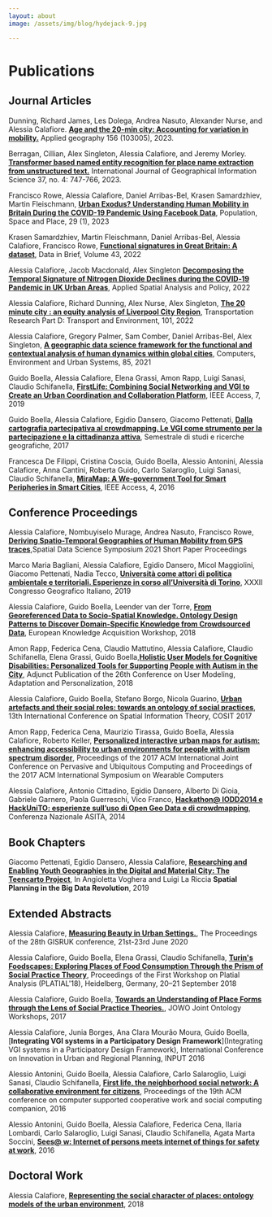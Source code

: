 ```yaml
---
layout: about
image: /assets/img/blog/hydejack-9.jpg

---
```

# Publications

## Journal Articles

Dunning, Richard James, Les Dolega, Andrea Nasuto, Alexander Nurse, and Alessia Calafiore. [**Age and the 20-min city: Accounting for variation in mobility.**](https://www.sciencedirect.com/science/article/pii/S0143622823001364) Applied geography 156 (103005), 2023.

Berragan, Cillian, Alex Singleton, Alessia Calafiore, and Jeremy Morley. [**Transformer based named entity recognition for place name extraction from unstructured text.**](https://www.tandfonline.com/doi/full/10.1080/13658816.2022.2133125) International Journal of Geographical Information Science 37, no. 4: 747-766, 2023.

Francisco Rowe, Alessia Calafiore, Daniel Arribas-Bel, Krasen Samardzhiev, Martin Fleischmann, [**Urban Exodus? Understanding Human Mobility in Britain During the COVID-19 Pandemic Using Facebook Data**](https://onlinelibrary.wiley.com/doi/pdf/10.1002/psp.2637), Population, Space and Place, 29 (1), 2023
 
Krasen Samardzhiev, Martin Fleischmann, Daniel Arribas-Bel, Alessia Calafiore, Francisco Rowe, [**Functional signatures in Great Britain: A dataset**](https://www.sciencedirect.com/science/article/pii/S2352340922005376), Data in Brief, Volume 43, 2022

Alessia Calafiore, Jacob Macdonald, Alex Singleton [**Decomposing the Temporal Signature of Nitrogen Dioxide Declines during the COVID‑19 Pandemic in UK Urban Areas**](https://link.springer.com/content/pdf/10.1007/s12061-022-09438-2.pdf), Applied Spatial Analysis and Policy, 2022

Alessia Calafiore, Richard Dunning, Alex Nurse, Alex Singleton, [**The 20 minute city : an equity analysis of Liverpool City Region**](https://doi.org/10.1016/j.trd.2021.103111), Transportation Research Part D: Transport and Environment, 101, 2022

Alessia Calafiore, Gregory Palmer, Sam Comber, Daniel Arribas-Bel, Alex Singleton, [**A geographic data science framework for the functional and contextual analysis of human dynamics within global cities**](https://www.sciencedirect.com/science/article/pii/S0198971520302726), Computers, Environment and Urban Systems, 85, 2021

Guido Boella, Alessia Calafiore, Elena Grassi, Amon Rapp, Luigi Sanasi, Claudio Schifanella, [**FirstLife: Combining Social Networking and VGI to Create an Urban Coordination and Collaboration Platform**](https://ieeexplore.ieee.org/stamp/stamp.jsp?arnumber=8713970), IEEE Access, 7, 2019

Guido Boella, Alessia Calafiore, Egidio Dansero, Giacomo Pettenati, [**Dalla cartografia partecipativa al crowdmapping. Le VGI come strumento per la partecipazione e la cittadinanza attiva**](https://laboratoriocritico.uniroma1.it/index.php/semestrale-geografia/article/download/15027/14492), Semestrale di studi e ricerche geografiche, 2017

Francesca De Filippi, Cristina Coscia, Guido Boella, Alessio Antonini, Alessia Calafiore, Anna Cantini, Roberta Guido, Carlo Salaroglio, Luigi Sanasi, Claudio Schifanella, [**MiraMap: A We-government Tool for Smart Peripheries in Smart Cities**](https://ieeexplore.ieee.org/iel7/6287639/6514899/07444140.pdf), IEEE Access, 4, 2016


## Conference Proceedings

Alessia Calafiore, Nombuyiselo Murage, Andrea Nasuto, Francisco Rowe, [**Deriving Spatio-Temporal Geographies of Human Mobility from GPS traces**](https://doi.org/10.25436/E26K5F),Spatial Data Science Symposium 2021 Short Paper Proceedings

Marco Maria Bagliani, Alessia Calafiore, Egidio Dansero, Micol Maggiolini, Giacomo Pettenati, Nadia Tecco, [**Università come attori di politica ambientale e territoriali. Esperienze in corso all’Università di Torino**](https://iris.unito.it/bitstream/2318/1758159/1/2019%20Atti%20CGI%20Roma%202017%20Bagliani%20et%20al..pdf), XXXII Congresso Geografico Italiano, 2019

Alessia Calafiore, Guido Boella, Leender van der Torre, [**From Georeferenced Data to Socio-Spatial Knowledge. Ontology Design Patterns to Discover Domain-Specific Knowledge from Crowdsourced Data**](https://link.springer.com/chapter/10.1007/978-3-030-03667-6_3), European Knowledge Acquisition Workshop, 2018 

Amon Rapp, Federica Cena, Claudio Mattutino, Alessia Calafiore, Claudio Schifanella, Elena Grassi, Guido Boella,[**Holistic User Models for Cognitive Disabilities: Personalized Tools for Supporting People with Autism in the City**](https://iris.unito.it/bitstream/2318/1671320/2/2018-HUM.pdf), Adjunct Publication of the 26th Conference on User Modeling, Adaptation and Personalization, 2018

Alessia Calafiore, Guido Boella, Stefano Borgo, Nicola Guarino, [**Urban artefacts and their social roles: towards an ontology of social practices**](https://iris.unito.it/bitstream/2318/1684848/1/LIPIcs-COSIT-2017-6.pdf), 13th International Conference on Spatial Information Theory, COSIT 2017

Amon Rapp, Federica Cena, Maurizio Tirassa, Guido Boella, Alessia Calafiore, Roberto Keller, [**Personalized interactive urban maps for autism: enhancing accessibility to urban environments for people with autism spectrum disorder**](https://dl.acm.org/doi/abs/10.1145/3123024.3125507), Proceedings of the 2017 ACM International Joint Conference on Pervasive and Ubiquitous Computing and Proceedings of the 2017 ACM International Symposium on Wearable Computers

Alessia Calafiore, Antonio Cittadino, Egidio Dansero, Alberto Di Gioia, Gabriele Garnero, Paola Guerreschi, Vico Franco, [**Hackathon@ IODD2014 e HackUniTO: esperienze sullʼuso di Open Geo Data e di crowdmapping**](https://iris.unito.it/bitstream/2318/149777/1/169.pdf), Conferenza Nazionale ASITA, 2014

## Book Chapters

Giacomo Pettenati, Egidio Dansero, Alessia Calafiore, [**Researching and Enabling Youth Geographies in the Digital and Material City: The Teencarto Project**](https://www.igi-global.com/chapter/researching-and-enabling-youth-geographies-in-the-digital-and-material-city/223708), In Angioletta Voghera and Luigi La Riccia **Spatial Planning in the Big Data Revolution**, 2019

## Extended Abstracts 

Alessia Calafiore, [**Measuring Beauty in Urban Settings.**](http://london.gisruk.org/gisruk2020_proceedings/GISRUK2020_paper_70.pdf), The Proceedings of the 28th GISRUK conference, 21st-23rd June 2020

Alessia Calafiore, Guido Boella, Elena Grassi, Claudio Schifanella, [**Turin's Foodscapes: Exploring Places of Food Consumption Through the Prism of Social Practice Theory**](https://zenodo.org/record/1472743), Proceedings of the First Workshop on Platial Analysis (PLATIAL'18), Heidelberg, Germany, 20–21 September 2018

Alessia Calafiore, Guido Boella, [**Towards an Understanding of Place Forms through the Lens of Social Practice Theories.**](http://ceur-ws.org/Vol-2050/SHAPES_paper_5.pdf), JOWO Joint Ontology Workshops, 2017

Alessia Calafiore, Junia Borges, Ana Clara Mourão Moura, Guido Boella, [**Integrating VGI systems in a Participatory Design Framework**](Integrating VGI systems in a Participatory Design Framework),  International Conference on Innovation in Urban and Regional Planning, INPUT 2016

Alessio Antonini, Guido Boella, Alessia Calafiore, Carlo Salaroglio, Luigi Sanasi, Claudio Schifanella, [**First life, the neighborhood social network: A collaborative environment for citizens**](https://iris.unito.it/bitstream/2318/1646139/4/cscw_firstlife2016.pdf), Proceedings of the 19th ACM conference on computer supported cooperative work and social computing companion, 2016

Alessio Antonini, Guido Boella, Alessia Calafiore, Federica Cena, Ilaria Lombardi, Carlo Salaroglio, Luigi Sanasi, Claudio Schifanella, Agata Marta Soccini, [**Sees@ w: Internet of persons meets internet of things for safety at work**](https://dl.acm.org/doi/abs/10.1145/2818052.2874311), 2016

## Doctoral Work

Alessia Calafiore, [**Representing the social character of places: ontology models of the urban environment**](https://orbilu.uni.lu/handle/10993/37680), 2018





